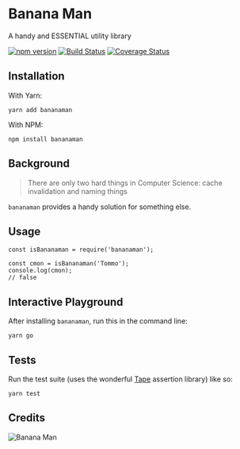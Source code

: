 # Banana Man

A handy and ESSENTIAL utility library

[![npm version](https://badge.fury.io/js/bananaman.svg)](https://badge.fury.io/js/bananaman)
[![Build Status](https://travis-ci.org/danielmoi/bananaman.svg?branch=master)](https://travis-ci.org/danielmoi/bananaman)
[![Coverage Status](https://coveralls.io/repos/github/danielmoi/bananaman/badge.svg?branch=master)](https://coveralls.io/github/danielmoi/bananaman?branch=master)


## Installation

With Yarn:
```
yarn add bananaman
```

With NPM:
```
npm install bananaman
```

## Background
> There are only two hard things in Computer Science: cache invalidation and naming things

`bananaman` provides a handy solution for something else.

## Usage
```
const isBananaman = require('bananaman');

const cmon = isBananaman('Tommo');
console.log(cmon);
// false

```

## Interactive Playground

After installing `bananaman`, run this in the command line:
```
yarn go
```

## Tests

Run the test suite (uses the wonderful [Tape](https://github.com/substack/tape) assertion library) like so:

```
yarn test
```


## Credits
![Banana Man](https://upload.wikimedia.org/wikipedia/en/a/aa/BananaMan_Introduction_Shot.JPG)
